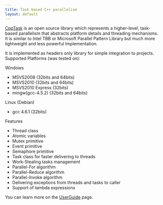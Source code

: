 ```yaml
---
title: Task based C++ parallelism
layout: default
---
```


[CppTask](https://github.com/Kolkir/cpptask) is an open source library which represents a higher-level, task-based parallelism that abstracts platform details and threading mechanisms. It is similar to Intel TBB or Microsoft Parallel Pattern Library but much more lightweight and less powerful Implementation.  

It is implemented as headers only library for simple integration to projects.  
Supported Platforms (was tested on):  

Windows 
 
- MSVS2008 (32bits and 64bits)
- MSVS2010 (32bits and 64bits)
- MSVS2010 Express (32bits)
- mingw(gcc-4.5.2) (32bits and 64bits)
    
Linux (Debian)  

- gcc 4.6.1 (32bits)

Features  

- Thread class
- Atomic variables
- Mutex primitive
- Event primitive
- Semaphore primitive
- Task class for faster delivering to threads
- Work-Stealing tasks management
- Parallel-For algorithm
- Parallel-Reduce algorithm
- Parallel-Invoke algorithm
- Delivering exceptions from threads and tasks to caller
- Support of lambda expressions

You can learn more on the [UserGuide](http://code.google.com/p/cpptask/wiki/UserGuide) page.

